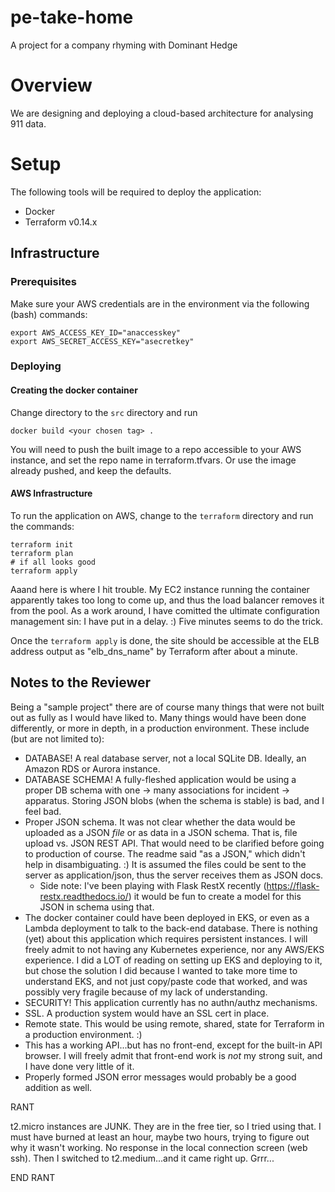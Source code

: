 # pe-take-home
A project for a company rhyming with Dominant Hedge

# Overview

We are designing and deploying a cloud-based architecture for analysing 911 data.

# Setup

The following tools will be required to deploy the application:

* Docker
* Terraform v0.14.x

## Infrastructure

### Prerequisites
Make sure your AWS credentials are in the environment via the following (bash) commands:

```
export AWS_ACCESS_KEY_ID="anaccesskey"
export AWS_SECRET_ACCESS_KEY="asecretkey"
```

### Deploying
#### Creating the docker container
Change directory to the `src` directory and run

`docker build <your chosen tag> .`

You will need to push the built image to a repo accessible to your AWS instance, and set the repo
name in terraform.tfvars. Or use the image already pushed, and keep the defaults.

#### AWS Infrastructure
To run the application on AWS, change to the `terraform` directory and run the commands:
```
terraform init
terraform plan
# if all looks good
terraform apply
```
Aaand here is where I hit trouble. My EC2 instance running the container apparently takes too long
to come up, and thus the load balancer removes it from the pool. As a work around, I have comitted
the ultimate configuration management sin: I have put in a delay. :) Five minutes seems to do
the trick.

Once the `terraform apply` is done, the site should be accessible at the ELB address output as
"elb_dns_name" by Terraform after about a minute.

## Notes to the Reviewer
Being a "sample project" there are of course many things that were not built out as fully as I would
have liked to. Many things would have been done differently, or more in depth, in a production
environment. These include (but are not limited to):

* DATABASE! A real database server, not a local SQLite DB. Ideally, an Amazon RDS or Aurora instance.
* DATABASE SCHEMA! A fully-fleshed application would be using a proper DB schema with one -> many
  associations for incident -> apparatus. Storing JSON blobs (when the schema is stable) is
  bad, and I feel bad.
* Proper JSON schema. It was not clear whether the data would be uploaded as a JSON *file* or as
  data in a JSON schema. That is, file upload vs. JSON REST API. That would need to be clarified
  before going to production of course. The readme said "as a JSON," which didn't help in
  disambiguating. :) It is assumed the files could be sent to the server as application/json,
  thus the server receives them as JSON docs.
  * Side note: I've been playing with Flask RestX recently (https://flask-restx.readthedocs.io/) it
    would be fun to create a model for this JSON in schema using that.
* The docker container could have been deployed in EKS, or even as a Lambda deployment to talk
  to the back-end database. There is nothing (yet) about this application which requires persistent
  instances. I will freely admit to not having any Kubernetes experience, nor any AWS/EKS experience.
  I did a LOT of reading on setting up EKS and deploying to it, but chose the solution I did because
  I wanted to take more time to understand EKS, and not just copy/paste code that worked,
  and was possibly very fragile because of my lack of understanding.
* SECURITY! This application currently has no authn/authz mechanisms.
* SSL. A production system would have an SSL cert in place.
* Remote state. This would be using remote, shared, state for Terraform in a production environment. :)
* This has a working API...but has no front-end, except for the built-in API browser. I will freely
  admit that front-end work is *not* my strong suit, and I have done very little of it.
* Properly formed JSON error messages would probably be a good addition as well.

RANT

t2.micro instances are JUNK. They are in the free tier, so I tried using that. I must have burned
at least an hour, maybe two hours, trying to figure out why it wasn't working. No response in the
local connection screen (web ssh). Then I switched to t2.medium...and it came right up. Grrr...

END RANT
